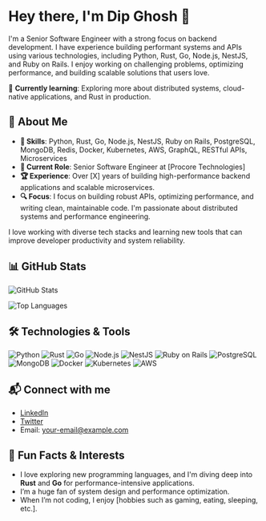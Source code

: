 # Hey there, I'm Dip Ghosh 👋

I'm a Senior Software Engineer with a strong focus on backend development. I have experience building performant systems and APIs using various technologies, including Python, Rust, Go, Node.js, NestJS, and Ruby on Rails. I enjoy working on challenging problems, optimizing performance, and building scalable solutions that users love.

🌱 **Currently learning**: Exploring more about distributed systems, cloud-native applications, and Rust in production.

## 🚀 About Me
- **🔧 Skills**: Python, Rust, Go, Node.js, NestJS, Ruby on Rails, PostgreSQL, MongoDB, Redis, Docker, Kubernetes, AWS, GraphQL, RESTful APIs, Microservices
- **💼 Current Role**: Senior Software Engineer at [Procore Technologies]
- **🏆 Experience**: Over [X] years of building high-performance backend applications and scalable microservices.
- **🔍 Focus**: I focus on building robust APIs, optimizing performance, and writing clean, maintainable code. I'm passionate about distributed systems and performance engineering.

I love working with diverse tech stacks and learning new tools that can improve developer productivity and system reliability.

## 📊 GitHub Stats

![GitHub Stats](https://github-readme-stats.vercel.app/api?username=your-username&show_icons=true&theme=dark)

![Top Languages](https://github-readme-stats.vercel.app/api/top-langs/?username=your-username&layout=compact&theme=dark)

## 🛠️ Technologies & Tools
![Python](https://img.shields.io/badge/Python-3776AB?style=flat&logo=python&logoColor=white)
![Rust](https://img.shields.io/badge/Rust-000000?style=flat&logo=rust&logoColor=white)
![Go](https://img.shields.io/badge/Go-00ADD8?style=flat&logo=go&logoColor=white)
![Node.js](https://img.shields.io/badge/Node.js-339933?style=flat&logo=node.js&logoColor=white)
![NestJS](https://img.shields.io/badge/NestJS-E0234E?style=flat&logo=nestjs&logoColor=white)
![Ruby on Rails](https://img.shields.io/badge/Ruby%20on%20Rails-CC0000?style=flat&logo=ruby&logoColor=white)
![PostgreSQL](https://img.shields.io/badge/PostgreSQL-336791?style=flat&logo=postgresql&logoColor=white)
![MongoDB](https://img.shields.io/badge/MongoDB-47A248?style=flat&logo=mongodb&logoColor=white)
![Docker](https://img.shields.io/badge/Docker-2496ED?style=flat&logo=docker&logoColor=white)
![Kubernetes](https://img.shields.io/badge/Kubernetes-326CE5?style=flat&logo=kubernetes&logoColor=white)
![AWS](https://img.shields.io/badge/AWS-232F3E?style=flat&logo=amazon-aws&logoColor=white)

## 📬 Connect with me
- [LinkedIn](https://www.linkedin.com/in/your-profile/)
- [Twitter](https://twitter.com/your-profile/)
- Email: your-email@example.com

## 🎯 Fun Facts & Interests
- I love exploring new programming languages, and I'm diving deep into **Rust** and **Go** for performance-intensive applications.
- I’m a huge fan of system design and performance optimization.
- When I’m not coding, I enjoy [hobbies such as gaming, eating, sleeping, etc.].


<!---
dipghoshraj/dipghoshraj is a ✨ special ✨ repository because its `README.md` (this file) appears on your GitHub profile.
You can click the Preview link to take a look at your changes.
--->
